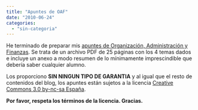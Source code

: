 ```yaml
---
title: "Apuntes de OAF"
date: "2010-06-24"
categories: 
  - "sin-categoria"
---
```


He terminado de preparar mis [apuntes de Organización, Administración y Finanzas](/files/2010/06/apuntes_oaf1.pdf). Se trata de un archivo PDF de 25 páginas con los 4 temas dados e incluye un anexo a modo resumen de lo mínimamente imprescindible que debería saber cualquier alumno.

Los proporciono **SIN NINGUN TIPO DE GARANTIA** y al igual que el resto de contenidos del blog, los apuntes están sujetos a la licencia [Creative Commons 3.0 by-nc-sa España](http://creativecommons.org/licenses/by-nc-sa/3.0/es/).

**Por favor, respeta los términos de la licencia. Gracias.**
